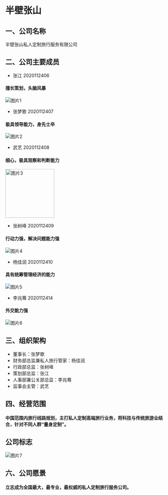 # 半壁张山
## 一、公司名称
半壁张山私人定制旅行服务有限公司
## 二、公司主要成员
- 张江 2020112406
#### 擅长策划，头脑风暴
![图片1](https://user-images.githubusercontent.com/80669395/111908623-e19eb680-8a94-11eb-8b36-27e182250d21.png)

- 张梦歌 2020112407
#### 极具领导能力，身先士卒
![图片2](https://user-images.githubusercontent.com/80669395/111908759-64277600-8a95-11eb-9b83-529029a6936c.png)

- 武艺 2020112408
#### 细心，极具观察和判断能力
<img width="152" alt="图片3" src="https://user-images.githubusercontent.com/80669395/111909169-262b5180-8a97-11eb-9c82-e1a34de7c206.png">

- 张树峰 2020112409
#### 行动力强，解决问题能力强
![图片4](https://user-images.githubusercontent.com/80669395/111908890-e748cc00-8a95-11eb-8c73-43ad8c18cf65.png)

- 杨佳润 2020112410
#### 具有统筹管理经济的能力
![图片5](https://user-images.githubusercontent.com/80669395/111908963-37279300-8a96-11eb-8f9f-abf64b84e8cc.png)


- 李兆骞 2020112414
#### 外交能力强
![图片6](https://user-images.githubusercontent.com/80669395/111908978-4c9cbd00-8a96-11eb-9ceb-9c90aa530034.png)


## 三、组织架构
- 董事长：张梦歌
- 财务部总监兼私人旅行管家：杨佳润
- 行政部总监：张树峰
- 策划部总监：张江
- 人事部兼公关部总监：李兆骞
- 监事会主管：武艺
## 四、经营范围
#### 中国范围内旅行线路规划，主打私人定制高端旅行业务，将科技与传统旅游业结合，针对不同人群“量身定制”。
## 公司标志
![图片7](https://user-images.githubusercontent.com/80669395/111909032-8f5e9500-8a96-11eb-8c32-c9869e2f649d.png)

## 六、公司愿景
#### 立志成为全国最大，最专业，最权威的私人定制旅行服务公司。
